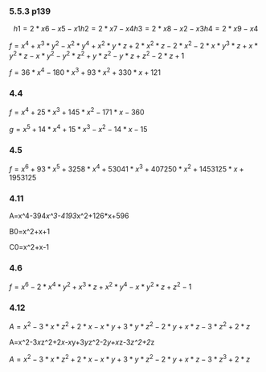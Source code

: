### 5.5.3 p139

$$
h1=2*x6-x5-x1
h2=2*x7-x4
h3=2*x8-x2-x3
h4=2*x9-x4
$$









$f=x^4+x^3*y^2-x^2*y^4+x^2*y*z+2*x^2*z-2*x^2-2*x*y^3*z+x*y^2*z-x*y^2-y^2*z^2+y*z^2-y*z+z^2-2*z+1$





$f=36*x^4-180*x^3+93*x^2+330*x+121$



### 4.4

$f=x^4+25*x^3+145*x^2-171*x-360$

$g=x^5+14*x^4+15*x^3-x^2-14*x-15$



### 4.5

$f=x^6+93*x^5+3258*x^4+53041*x^3+407250*x^2+1453125*x+1953125$



### 4.11

A=x^4-394*x^3-4193*x^2+126*x+596

B0=x^2+x+1

C0=x^2+x-1

### 4.6

$f=x^6-2*x^4*y^2+x^3*z+x^2*y^4-x*y^2*z+z^2-1$



### 4.12

$A=x^2-3*x*z^2+2*x-x*y+3*y*z^2-2*y+x*z-3*z^2+2*z$

A=x^2-3*x*z^2+2*x-x*y+3*y*z^2-2*y+x*z-3*z^2+2*z



$A=x^2-3*x*z^2+2*x-x*y+3*y*z^2-2*y+x*z-3*z^3+2*z$



